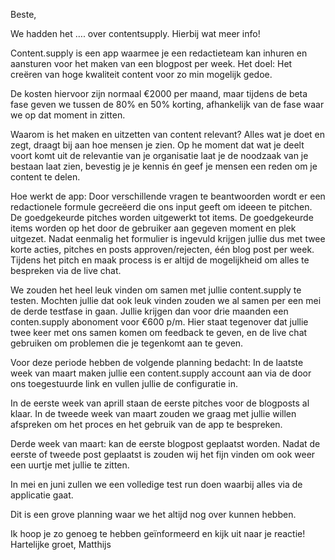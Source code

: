 Beste,

We hadden het …. over contentsupply. 
Hierbij wat meer info!

Content.supply is een app waarmee je een redactieteam kan inhuren en aansturen voor het maken van een blogpost per week. Het doel: Het creëren van hoge kwaliteit content voor zo min mogelijk gedoe.

De kosten hiervoor zijn normaal €2000 per maand, maar tijdens de beta fase geven we tussen de 80% en 50% korting, afhankelijk van de fase waar we op dat moment in zitten.

Waarom is het maken en uitzetten van content relevant?
Alles wat je doet en zegt, draagt bij aan hoe mensen je zien. Op he moment dat wat je deelt voort komt uit de relevantie van je organisatie laat je de noodzaak van je bestaan laat zien, bevestig je je kennis én geef je mensen een reden om je content te delen.

Hoe werkt de app: Door verschillende vragen te beantwoorden wordt er een redactionele formule gecreëerd die ons input geeft om ideeen te pitchen. De goedgekeurde pitches worden uitgewerkt tot items. De goedgekeurde items worden op het door de gebruiker aan gegeven moment en plek uitgezet. Nadat eenmalig het formulier is ingevuld krijgen jullie dus met twee korte acties, pitches en posts approven/rejecten, één blog post per week.
Tijdens het pitch en maak process is er altijd de mogelijkheid om alles te bespreken via de live chat.

We zouden het heel leuk vinden om samen met jullie content.supply te testen. 
Mochten jullie dat ook leuk vinden zouden we al samen per een mei de derde testfase in gaan. Jullie krijgen dan voor drie maanden een conten.supply abonoment voor €600 p/m. Hier staat tegenover dat jullie twee keer met ons samen komen om feedback te geven, en de live chat gebruiken om problemen die je tegenkomt aan te geven.

Voor deze periode hebben de volgende planning bedacht:
In de laatste week van maart maken jullie een content.supply account aan via de door ons toegestuurde link en vullen jullie de configuratie in.

In de eerste week van aprill staan de eerste pitches voor de blogposts al klaar. In de tweede week van maart zouden we graag met jullie willen afspreken om het proces en het gebruik van de app te bespreken.

Derde week van maart: kan de eerste blogpost geplaatst worden. 
Nadat de eerste of tweede post geplaatst is zouden wij het fijn vinden om ook weer een uurtje met jullie te zitten.

In mei en juni zullen we een volledige test run doen waarbij alles via de applicatie gaat.

Dit is een grove planning waar we het altijd nog over kunnen hebben.

Ik hoop je zo genoeg te hebben geïnformeerd en kijk uit naar je reactie!
Hartelijke groet, Matthijs


